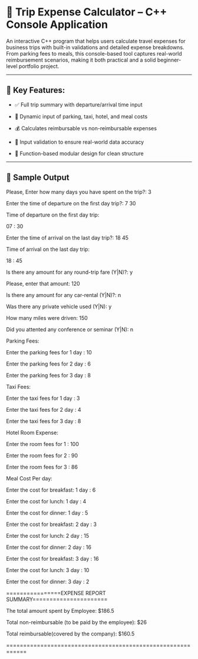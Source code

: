 # 🚗 Trip Expense Calculator – C++ Console Application

An interactive C++ program that helps users calculate travel expenses for business trips with built-in validations and detailed expense breakdowns. From parking fees to meals, this console-based tool captures real-world reimbursement scenarios, making it both practical and a solid beginner-level portfolio project.

---

## 📌 Key Features:
- ✅ Full trip summary with departure/arrival time input

- 🚕 Dynamic input of parking, taxi, hotel, and meal costs

- 💰 Calculates reimbursable vs non-reimbursable expenses

- 🎯 Input validation to ensure real-world data accuracy

- 🔁 Function-based modular design for clean structure

---

## 🧪 Sample Output

Please, Enter how many days you have spent on the trip?: 3

Enter the time of departure on the first day trip?: 7 30

Time of departure on the first day trip: 

07 : 30

Enter the time of arrival on the last day trip?: 18 45

Time of arrival on the last day trip:

18 : 45

Is there any amount for any round-trip fare (Y|N)?: y

Please, enter that amount: 120

Is there any amount for any car-rental (Y|N)?: n

Was there any private vehicle used (Y|N): y

How many miles were driven: 150

Did you attented any conference or seminar (Y|N): n

Parking Fees:

Enter the parking fees for 1 day : 10

Enter the parking fees for 2 day : 6

Enter the parking fees for 3 day : 8

Taxi Fees:

Enter the taxi fees for 1 day : 3

Enter the taxi fees for 2 day : 4 

Enter the taxi fees for 3 day : 8

Hotel Room Expense:

Enter the room fees for 1 : 100

Enter the room fees for 2 : 90

Enter the room fees for 3 : 86

Meal Cost Per day:

Enter the cost for breakfast: 1 day : 6

Enter the cost for lunch: 1 day : 4

Enter the cost for dinner: 1 day : 5

Enter the cost for breakfast: 2 day : 3

Enter the cost for lunch: 2 day : 15

Enter the cost for dinner: 2 day : 16

Enter the cost for breakfast: 3 day : 16

Enter the cost for lunch: 3 day : 10

Enter the cost for dinner: 3 day : 2

================EXPENSE REPORT SUMMARY======================

The total amount spent by Employee: $186.5

Total non-reimbursable (to be paid by the employee): $26

Total reimbursable(covered by the company): $160.5

============================================================
